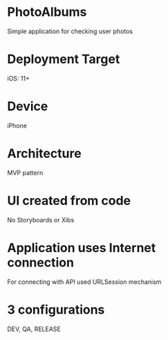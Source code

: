 # PhotoAlbums
Simple application for checking user photos
# Deployment Target
iOS: 11+
# Device
iPhone
# Architecture 
MVP pattern
# UI created from code 
No Storyboards or Xibs
# Application uses Internet connection
For connecting with API used URLSession mechanism
# 3 configurations
DEV, QA, RELEASE
